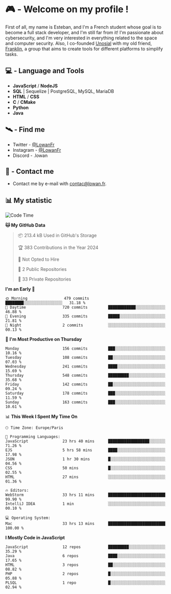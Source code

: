 # 🎮 - Welcome on my profile !
First of all, my name is Esteban, and I'm a French student whose goal is to become a full stack developer, and I'm still far from it!
I'm passionate about cybersecurity, and I'm very interested in everything related to the space and computer security.
Also, I co-founded [Unosial](https://github.com/Unosial) with my old friend, [Franklin](https://github.com/AbaFranklin/), a group that aims to create tools for different platforms to simplify tasks. 



## 💻 - Language and Tools
- **JavaScript** / **NodeJS**
- **SQL** | Sequelize | PostgreSQL, MySQL, MariaDB
- **HTML** / **CSS**
- **C** / **CMake**
- **Python**
- **Java**

## 🛰️ - Find me

 - Twitter - [@LowanFr](https://twitter.com/LowanFr/)
 - Instagram - [@LowanFr](https://instagram.com/LowanFr)
 - Discord -  .lowan
 
## 📡 - Contact me
 - Contact me by e-mail with [contac@lowan.fr](mailto:contact@lowan.fr).

## 📊 My statistic
<!--START_SECTION:waka-->
![Code Time](http://img.shields.io/badge/Code%20Time-964%20hrs%2045%20mins-blue)

**🐱 My GitHub Data** 

> 📦 213.4 kB Used in GitHub's Storage 
 > 
> 🏆 383 Contributions in the Year 2024
 > 
> 🚫 Not Opted to Hire
 > 
> 📜 2 Public Repositories 
 > 
> 🔑 33 Private Repositories 
 > 
**I'm an Early 🐤** 

```text
🌞 Morning                479 commits         ████████░░░░░░░░░░░░░░░░░   31.18 % 
🌆 Daytime                720 commits         ████████████░░░░░░░░░░░░░   46.88 % 
🌃 Evening                335 commits         █████░░░░░░░░░░░░░░░░░░░░   21.81 % 
🌙 Night                  2 commits           ░░░░░░░░░░░░░░░░░░░░░░░░░   00.13 % 
```
📅 **I'm Most Productive on Thursday** 

```text
Monday                   156 commits         ███░░░░░░░░░░░░░░░░░░░░░░   10.16 % 
Tuesday                  108 commits         ██░░░░░░░░░░░░░░░░░░░░░░░   07.03 % 
Wednesday                241 commits         ████░░░░░░░░░░░░░░░░░░░░░   15.69 % 
Thursday                 548 commits         █████████░░░░░░░░░░░░░░░░   35.68 % 
Friday                   142 commits         ██░░░░░░░░░░░░░░░░░░░░░░░   09.24 % 
Saturday                 178 commits         ███░░░░░░░░░░░░░░░░░░░░░░   11.59 % 
Sunday                   163 commits         ███░░░░░░░░░░░░░░░░░░░░░░   10.61 % 
```


📊 **This Week I Spent My Time On** 

```text
🕑︎ Time Zone: Europe/Paris

💬 Programming Languages: 
JavaScript               23 hrs 40 mins      ██████████████████░░░░░░░   71.26 % 
EJS                      5 hrs 58 mins       ████░░░░░░░░░░░░░░░░░░░░░   17.98 % 
JSON                     1 hr 30 mins        █░░░░░░░░░░░░░░░░░░░░░░░░   04.56 % 
CSS                      50 mins             █░░░░░░░░░░░░░░░░░░░░░░░░   02.55 % 
HTML                     27 mins             ░░░░░░░░░░░░░░░░░░░░░░░░░   01.36 % 

🔥 Editors: 
WebStorm                 33 hrs 11 mins      █████████████████████████   99.90 % 
IntelliJ IDEA            1 min               ░░░░░░░░░░░░░░░░░░░░░░░░░   00.10 % 

💻 Operating System: 
Mac                      33 hrs 13 mins      █████████████████████████   100.00 % 
```

**I Mostly Code in JavaScript** 

```text
JavaScript               12 repos            █████████░░░░░░░░░░░░░░░░   35.29 % 
Java                     6 repos             ████░░░░░░░░░░░░░░░░░░░░░   17.65 % 
HTML                     3 repos             ██░░░░░░░░░░░░░░░░░░░░░░░   08.82 % 
PHP                      2 repos             █░░░░░░░░░░░░░░░░░░░░░░░░   05.88 % 
PLSQL                    1 repo              █░░░░░░░░░░░░░░░░░░░░░░░░   02.94 % 
```




<!--END_SECTION:waka-->
